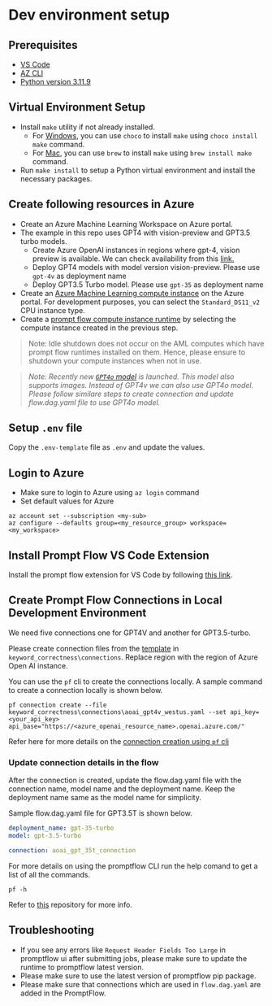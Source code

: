 # Dev environment setup

## Prerequisites

- [VS Code](https://code.visualstudio.com/download)
- [AZ CLI](https://learn.microsoft.com/en-us/cli/azure/install-azure-cli)
- [Python version 3.11.9](https://www.python.org/downloads/release/python-3119/)

## Virtual Environment Setup

- Install `make` utility if not already installed.
  - For [Windows](https://community.chocolatey.org/packages/make), you can use `choco` to install `make` using `choco install make` command.
  - For [Mac](https://formulae.brew.sh/formula/make), you can use `brew` to install `make` using `brew install make` command.
- Run `make install` to setup a Python virtual environment and install the necessary packages.

## Create following resources in Azure

- Create an Azure Machine Learning Workspace on Azure portal.
- The example in this repo uses GPT4 with vision-preview and GPT3.5 turbo models. 
  -  Create Azure OpenAI instances in regions where gpt-4, vision preview is available. We can check availability from this [link.](https://learn.microsoft.com/en-us/azure/ai-services/openai/concepts/models#gpt-4-and-gpt-4-turbo-preview-model-availability)
  - Deploy GPT4 models with model version vision-preview. Please use `gpt-4v` as deployment name
  -  Deploy GPT3.5 Turbo model. Please use `gpt-35` as deployment name
- Create an [Azure Machine Learning compute instance](https://learn.microsoft.com/en-us/azure/machine-learning/how-to-create-compute-instance?view=azureml-api-2&tabs=azure-studio) on the Azure portal. For development purposes, you can select the `Standard_DS11_v2` CPU instance type.
- Create a [prompt flow compute instance runtime](https://learn.microsoft.com/en-us/azure/machine-learning/prompt-flow/how-to-create-manage-runtime?view=azureml-api-2&tabs=cli%2Cpython#create-a-compute-instance-runtime-on-a-runtime-page) by selecting the compute instance created in the previous step.

> Note: Idle shutdown does not occur on the AML computes which have prompt flow runtimes installed on them. Hence, please ensure to shutdown your compute instances when not in use.  

> *Note: Recently new [`GPT4o` model](https://openai.com/index/hello-gpt-4o/) is launched. This model also supports images. Instead of GPT4v we can also use GPT4o model. Please follow similare steps to create connection and update flow.dag.yaml file to use GPT4o model.*

## Setup `.env` file

Copy the `.env-template` file as `.env` and update the values.

## Login to Azure

- Make sure to login to Azure using `az login` command
- Set default values for Azure

```cli
az account set --subscription <my-sub>
az configure --defaults group=<my_resource_group> workspace=<my_workspace>
```

## Install Prompt Flow VS Code Extension

Install the prompt flow extension for VS Code by following [this link](https://marketplace.visualstudio.com/items?itemName=prompt-flow.prompt-flow).

## Create Prompt Flow Connections in Local Development Environment

We need five connections one for GPT4V and another for GPT3.5-turbo.

Please create connection files from the [template](../keyword_correctness/connections/aoai_gpt4v_region.yaml) in `keyword_correctness\connections`. Replace region with the region of Azure Open AI instance.

You can use the `pf` cli to create the connections locally. A sample command to create a connection locally is shown below.

```shell
pf connection create --file keyword_correctness\connections\aoai_gpt4v_westus.yaml --set api_key=<your_api_key> api_base="https://<azure_openai_resource_name>.openai.azure.com/"
```

Refer here for more details on the [connection creation using `pf` cli](https://microsoft.github.io/promptflow/how-to-guides/manage-connections.html)

### Update connection details in the flow

After the connection is created, update the flow.dag.yaml file with the connection name, model name and the deployment name. Keep the deployment name same as the model name for simplicity.  

Sample flow.dag.yaml file for GPT3.5T is shown below.

```yaml
deployment_name: gpt-35-turbo
model: gpt-3.5-turbo

connection: aoai_gpt_35t_connection
```

For more details on using the promptflow CLI run the help comand to get a list of all the commands.

```shell
pf -h 
```

Refer to [this](https://github.com/microsoft/promptflow) repository for more info.

## Troubleshooting
- If you see any errors like `Request Header Fields Too Large` in promptflow ui after submitting jobs, please make sure to update the runtime to promptflow latest version.
- Please make sure to use the latest version of promptflow pip package.
- Please make sure that connections which are used in `flow.dag.yaml` are added in the PromptFlow.
